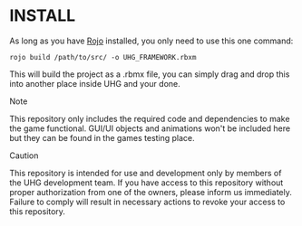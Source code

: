 # INSTALL
As long as you have [Rojo](https://rojo.space/) installed, you only need to use this one command:
```
rojo build /path/to/src/ -o UHG_FRAMEWORK.rbxm
```

This will build the project as a .rbmx file, you can simply drag and drop this into another place inside UHG and your done.

> [!NOTE]
> This repository only includes the required code and dependencies to make the game functional. GUI/UI objects and animations won't be included here but they can be found in the games testing place.

> [!CAUTION]
> This repository is intended for use and development only by members of the UHG development team. If you have access to this repository without proper authorization from one of the owners, please inform us immediately. Failure to comply will result in necessary actions to revoke your access to this repository.
